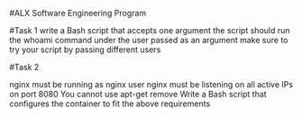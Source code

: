 #ALX Software Engineering Program

#Task 1
write a Bash script that accepts one argument
the script should run the whoami command under the user passed as an argument
make sure to try your script by passing different users

#Task 2

nginx must be running as nginx user
nginx must be listening on all active IPs on port 8080
You cannot use apt-get remove
Write a Bash script that configures the container to fit the above requirements

